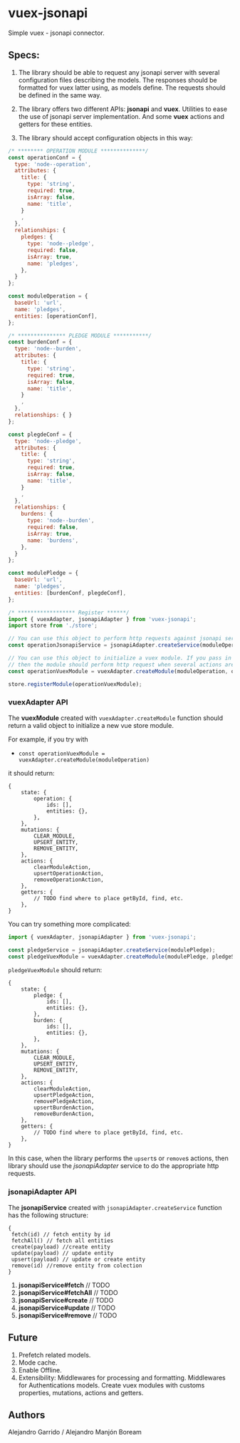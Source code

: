 # vuex-jsonapi
Simple vuex - jsonapi connector.

## Specs:

1. The library should be able to request any jsonapi server with several 
configuration files describing the models.
The responses should be formatted for vuex latter using, as models define. 
The requests should be defined in the same way.

1. The library offers two different APIs: **jsonapi** and **vuex**. 
Utilities to ease the use of jsonapi server implementation. 
And some **vuex** actions and getters for these entities.

1. The library should accept configuration objects in this way:
```javascript
/* ******** OPERATION MODULE **************/
const operationConf = {
  type: 'node--operation',
  attributes: {
    title: {
      type: 'string',
      required: true,
      isArray: false,
      name: 'title',
    }
    ,
  },
  relationships: {
    pledges: {
      type: 'node--pledge',
      required: false,
      isArray: true,
      name: 'pledges',
    },
  }
};

const moduleOperation = {
  baseUrl: 'url',
  name: 'pledges',
  entities: [operationConf],
};

/* *************** PLEDGE MODULE ***********/
const burdenConf = {
  type: 'node--burden',
  attributes: {
    title: {
      type: 'string',
      required: true,
      isArray: false,
      name: 'title',
    }
    ,
  },
  relationships: { }
};

const plegdeConf = {
  type: 'node--pledge',
  attributes: {
    title: {
      type: 'string',
      required: true,
      isArray: false,
      name: 'title',
    }
    ,
  },
  relationships: {
    burdens: {
      type: 'node--burden',
      required: false,
      isArray: true,
      name: 'burdens',
    },
  }
};

const modulePledge = {
  baseUrl: 'url',
  name: 'pledges',
  entities: [burdenConf, plegdeConf],
};

/* ****************** Register ******/
import { vuexAdapter, jsonapiAdapter } from 'vuex-jsonapi';
import store from './store';

// You can use this object to perform http requests against jsonapi server.
const operationJsonapiService = jsonapiAdapter.createService(moduleOperation);

// You can use this object to initialize a vuex module. If you pass in a jsonapiService
// then the module should perform http request when several actions are dispatched.
const operationVuexModule = vuexAdapter.createModule(moduleOperation, operationJsonapiService);

store.registerModule(operationVuexModule);

```

### vuexAdapter API
The **vuexModule** created with `vuexAdapter.createModule` function should return a valid
object to initialize a new vue store module. 

For example, if you try with 

* `const operationVuexModule = vuexAdapter.createModule(moduleOperation)`

it should return:

```
{
    state: {
        operation: {
            ids: [],
            entities: {},
        },
    },
    mutations: {
        CLEAR_MODULE,
        UPSERT_ENTITY,
        REMOVE_ENTITY,
    },
    actions: {
        clearModuleAction,
        upsertOperationAction,
        removeOperationAction,
    },
    getters: {
        // TODO find where to place getById, find, etc.
    },
}

``` 

You can try something more complicated:
```javascript
import { vuexAdapter, jsonapiAdapter } from 'vuex-jsonapi';

const pledgeService = jsonapiAdapter.createService(modulePledge);
const pledgeVuexModule = vuexAdapter.createModule(modulePledge, pledgeService);
```
`pledgeVuexModule` should return:

```
{
    state: {
        pledge: {
            ids: [],
            entities: {},
        },
        burden: {
            ids: [],
            entities: {},
        },
    },
    mutations: {
        CLEAR_MODULE,
        UPSERT_ENTITY,
        REMOVE_ENTITY,
    },
    actions: {
        clearModuleAction,
        upsertPledgeAction,
        removePledgeAction,
        upsertBurdenAction,
        removeBurdenAction,
    },
    getters: {
        // TODO find where to place getById, find, etc.
    },
}
```
In this case, when the library performs the `upsert`s or `remove`s actions, then library should
use the *jsonapiAdapter* service to do the appropriate http requests.

### jsonapiAdapter API

The **jsonapiService** created with `jsonapiAdapter.createService` function 
has the following structure:

```
{
 fetch(id) // fetch entity by id
 fetchAll() // fetch all entities
 create(payload) //create entity
 update(payload) // update entity
 upsert(payload) // update or create entity
 remove(id) //remove entity from colection    
}
```

1. **jsonapiService#fetch** // TODO
1. **jsonapiService#fetchAll** // TODO
1. **jsonapiService#create** // TODO
1. **jsonapiService#update** // TODO
1. **jsonapiService#remove** // TODO


## Future

1. Prefetch related models.
1. Mode cache.
1. Enable Offline.
1. Extensibility: Middlewares for processing and formatting. Middlewares 
for Authentications models. Create vuex modules with customs properties, mutations,
actions and getters.

## Authors
Alejandro Garrido / Alejandro Manjón
Boream
